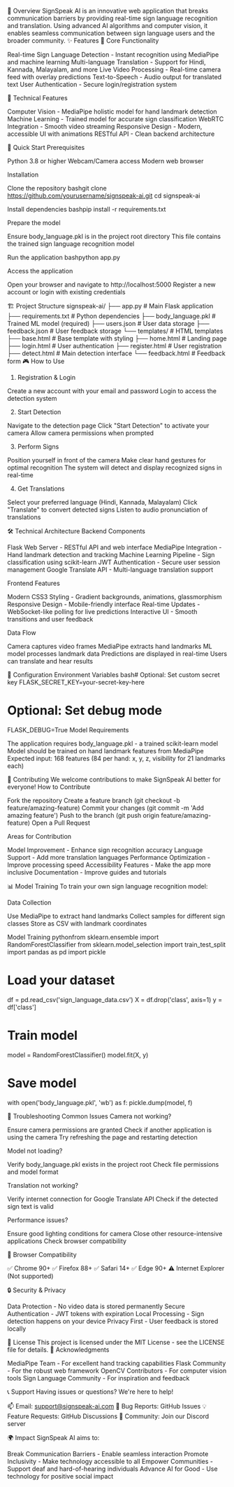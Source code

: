 🌟 Overview
SignSpeak AI is an innovative web application that breaks communication barriers by providing real-time sign language recognition and translation. Using advanced AI algorithms and computer vision, it enables seamless communication between sign language users and the broader community.
✨ Features
🎯 Core Functionality

Real-time Sign Language Detection - Instant recognition using MediaPipe and machine learning
Multi-language Translation - Support for Hindi, Kannada, Malayalam, and more
Live Video Processing - Real-time camera feed with overlay predictions
Text-to-Speech - Audio output for translated text
User Authentication - Secure login/registration system

🔧 Technical Features

Computer Vision - MediaPipe holistic model for hand landmark detection
Machine Learning - Trained model for accurate sign classification
WebRTC Integration - Smooth video streaming
Responsive Design - Modern, accessible UI with animations
RESTful API - Clean backend architecture

🚀 Quick Start
Prerequisites

Python 3.8 or higher
Webcam/Camera access
Modern web browser

Installation

Clone the repository
bashgit clone https://github.com/yourusername/signspeak-ai.git
cd signspeak-ai

Install dependencies
bashpip install -r requirements.txt

Prepare the model

Ensure body_language.pkl is in the project root directory
This file contains the trained sign language recognition model


Run the application
bashpython app.py

Access the application

Open your browser and navigate to http://localhost:5000
Register a new account or login with existing credentials



🏗️ Project Structure
signspeak-ai/
├── app.py                 # Main Flask application
├── requirements.txt       # Python dependencies
├── body_language.pkl     # Trained ML model (required)
├── users.json           # User data storage
├── feedback.json        # User feedback storage
└── templates/           # HTML templates
    ├── base.html        # Base template with styling
    ├── home.html        # Landing page
    ├── login.html       # User authentication
    ├── register.html    # User registration
    ├── detect.html      # Main detection interface
    └── feedback.html    # Feedback form
🎮 How to Use
1. Registration & Login

Create a new account with your email and password
Login to access the detection system

2. Start Detection

Navigate to the detection page
Click "Start Detection" to activate your camera
Allow camera permissions when prompted

3. Perform Signs

Position yourself in front of the camera
Make clear hand gestures for optimal recognition
The system will detect and display recognized signs in real-time

4. Get Translations

Select your preferred language (Hindi, Kannada, Malayalam)
Click "Translate" to convert detected signs
Listen to audio pronunciation of translations

🛠️ Technical Architecture
Backend Components

Flask Web Server - RESTful API and web interface
MediaPipe Integration - Hand landmark detection and tracking
Machine Learning Pipeline - Sign classification using scikit-learn
JWT Authentication - Secure user session management
Google Translate API - Multi-language translation support

Frontend Features

Modern CSS3 Styling - Gradient backgrounds, animations, glassmorphism
Responsive Design - Mobile-friendly interface
Real-time Updates - WebSocket-like polling for live predictions
Interactive UI - Smooth transitions and user feedback

Data Flow

Camera captures video frames
MediaPipe extracts hand landmarks
ML model processes landmark data
Predictions are displayed in real-time
Users can translate and hear results

🔧 Configuration
Environment Variables
bash# Optional: Set custom secret key
FLASK_SECRET_KEY=your-secret-key-here

# Optional: Set debug mode
FLASK_DEBUG=True
Model Requirements

The application requires body_language.pkl - a trained scikit-learn model
Model should be trained on hand landmark features from MediaPipe
Expected input: 168 features (84 per hand: x, y, z, visibility for 21 landmarks each)

🤝 Contributing
We welcome contributions to make SignSpeak AI better for everyone!
How to Contribute

Fork the repository
Create a feature branch (git checkout -b feature/amazing-feature)
Commit your changes (git commit -m 'Add amazing feature')
Push to the branch (git push origin feature/amazing-feature)
Open a Pull Request

Areas for Contribution

Model Improvement - Enhance sign recognition accuracy
Language Support - Add more translation languages
Performance Optimization - Improve processing speed
Accessibility Features - Make the app more inclusive
Documentation - Improve guides and tutorials

📊 Model Training
To train your own sign language recognition model:

Data Collection

Use MediaPipe to extract hand landmarks
Collect samples for different sign classes
Store as CSV with landmark coordinates


Model Training
pythonfrom sklearn.ensemble import RandomForestClassifier
from sklearn.model_selection import train_test_split
import pandas as pd
import pickle

# Load your dataset
df = pd.read_csv('sign_language_data.csv')
X = df.drop('class', axis=1)
y = df['class']

# Train model
model = RandomForestClassifier()
model.fit(X, y)

# Save model
with open('body_language.pkl', 'wb') as f:
    pickle.dump(model, f)


🚨 Troubleshooting
Common Issues
Camera not working?

Ensure camera permissions are granted
Check if another application is using the camera
Try refreshing the page and restarting detection

Model not loading?

Verify body_language.pkl exists in the project root
Check file permissions and model format

Translation not working?

Verify internet connection for Google Translate API
Check if the detected sign text is valid

Performance issues?

Ensure good lighting conditions for camera
Close other resource-intensive applications
Check browser compatibility

📱 Browser Compatibility

✅ Chrome 90+
✅ Firefox 88+
✅ Safari 14+
✅ Edge 90+
⚠️ Internet Explorer (Not supported)

🔒 Security & Privacy

Data Protection - No video data is stored permanently
Secure Authentication - JWT tokens with expiration
Local Processing - Sign detection happens on your device
Privacy First - User feedback is stored locally

📄 License
This project is licensed under the MIT License - see the LICENSE file for details.
🙏 Acknowledgments

MediaPipe Team - For excellent hand tracking capabilities
Flask Community - For the robust web framework
OpenCV Contributors - For computer vision tools
Sign Language Community - For inspiration and feedback

📞 Support
Having issues or questions? We're here to help!

📫 Email: support@signspeak-ai.com
🐛 Bug Reports: GitHub Issues
💡 Feature Requests: GitHub Discussions
📱 Community: Join our Discord server

🌍 Impact
SignSpeak AI aims to:

Break Communication Barriers - Enable seamless interaction
Promote Inclusivity - Make technology accessible to all
Empower Communities - Support deaf and hard-of-hearing individuals
Advance AI for Good - Use technology for positive social impact
